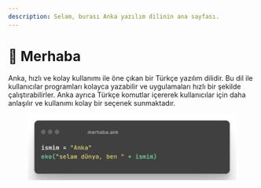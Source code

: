 ```yaml
---
description: Selam, burası Anka yazılım dilinin ana sayfası.
---
```


# 👋 Merhaba

Anka, hızlı ve kolay kullanımı ile öne çıkan bir Türkçe yazılım dilidir. Bu dil ile kullanıcılar programları kolayca yazabilir ve uygulamaları hızlı bir şekilde çalıştırabilirler. Anka ayrıca Türkçe komutlar içererek kullanıcılar için daha anlaşılır ve kullanımı kolay bir seçenek sunmaktadır.

<figure><img src=".gitbook/assets/ray-so-export.png" alt=""><figcaption></figcaption></figure>

